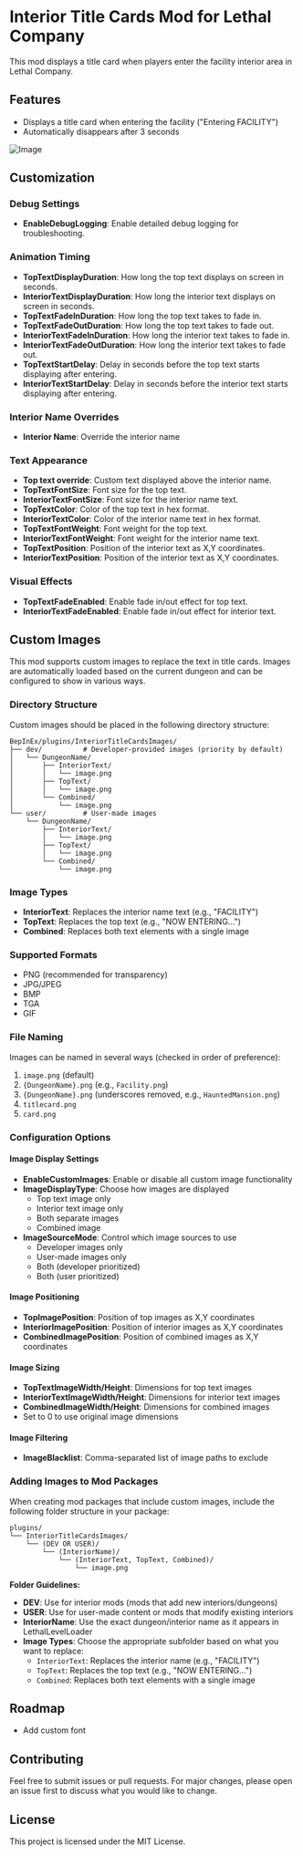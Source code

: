 # Interior Title Cards Mod for Lethal Company

This mod displays a title card when players enter the facility interior area in Lethal Company.

## Features

- Displays a title card when entering the facility ("Entering FACILITY")
- Automatically disappears after 3 seconds

![Image](https://i.imgur.com/HbUlh2O.jpeg)

## Customization

### Debug Settings
- **EnableDebugLogging**: Enable detailed debug logging for troubleshooting.  

### Animation Timing
- **TopTextDisplayDuration**: How long the top text displays on screen in seconds.  
- **InteriorTextDisplayDuration**: How long the interior text displays on screen in seconds.  
- **TopTextFadeInDuration**: How long the top text takes to fade in.  
- **TopTextFadeOutDuration**: How long the top text takes to fade out.  
- **InteriorTextFadeInDuration**: How long the interior text takes to fade in.  
- **InteriorTextFadeOutDuration**: How long the interior text takes to fade out.  
- **TopTextStartDelay**: Delay in seconds before the top text starts displaying after entering.  
- **InteriorTextStartDelay**: Delay in seconds before the interior text starts displaying after entering.

### Interior Name Overrides
- **Interior Name**: Override the interior name


### Text Appearance
- **Top text override**: Custom text displayed above the interior name.  
- **TopTextFontSize**: Font size for the top text.  
- **InteriorTextFontSize**: Font size for the interior name text.  
- **TopTextColor**: Color of the top text in hex format.  
- **InteriorTextColor**: Color of the interior name text in hex format.  
- **TopTextFontWeight**: Font weight for the top text.  
- **InteriorTextFontWeight**: Font weight for the interior name text.
- **TopTextPosition**: Position of the interior text as X,Y coordinates.
- **InteriorTextPosition**: Position of the interior text as X,Y coordinates.

### Visual Effects
- **TopTextFadeEnabled**: Enable fade in/out effect for top text.  
- **InteriorTextFadeEnabled**: Enable fade in/out effect for interior text.  

## Custom Images

This mod supports custom images to replace the text in title cards. Images are automatically loaded based on the current dungeon and can be configured to show in various ways.

### Directory Structure

Custom images should be placed in the following directory structure:
```
BepInEx/plugins/InteriorTitleCardsImages/
├── dev/          # Developer-provided images (priority by default)
│   └── DungeonName/
│       ├── InteriorText/
│       │   └── image.png
│       ├── TopText/
│       │   └── image.png
│       └── Combined/
│           └── image.png
└── user/         # User-made images
    └── DungeonName/
        ├── InteriorText/
        │   └── image.png
        ├── TopText/
        │   └── image.png
        └── Combined/
            └── image.png
```

### Image Types

- **InteriorText**: Replaces the interior name text (e.g., "FACILITY")
- **TopText**: Replaces the top text (e.g., "NOW ENTERING...")
- **Combined**: Replaces both text elements with a single image

### Supported Formats

- PNG (recommended for transparency)
- JPG/JPEG
- BMP
- TGA
- GIF

### File Naming

Images can be named in several ways (checked in order of preference):
1. `image.png` (default)
2. `{DungeonName}.png` (e.g., `Facility.png`)
3. `{DungeonName}.png` (underscores removed, e.g., `HauntedMansion.png`)
4. `titlecard.png`
5. `card.png`

### Configuration Options

#### Image Display Settings
- **EnableCustomImages**: Enable or disable all custom image functionality
- **ImageDisplayType**: Choose how images are displayed
  - Top text image only
  - Interior text image only
  - Both separate images
  - Combined image
- **ImageSourceMode**: Control which image sources to use
  - Developer images only
  - User-made images only
  - Both (developer prioritized)
  - Both (user prioritized)

#### Image Positioning
- **TopImagePosition**: Position of top images as X,Y coordinates
- **InteriorImagePosition**: Position of interior images as X,Y coordinates
- **CombinedImagePosition**: Position of combined images as X,Y coordinates

#### Image Sizing
- **TopTextImageWidth/Height**: Dimensions for top text images
- **InteriorTextImageWidth/Height**: Dimensions for interior text images
- **CombinedImageWidth/Height**: Dimensions for combined images
- Set to 0 to use original image dimensions

#### Image Filtering
- **ImageBlacklist**: Comma-separated list of image paths to exclude

### Adding Images to Mod Packages

When creating mod packages that include custom images, include the following folder structure in your package:

```
plugins/
└── InteriorTitleCardsImages/
    └── (DEV OR USER)/
        └── (InteriorName)/
            └── (InteriorText, TopText, Combined)/
                └── image.png
```

**Folder Guidelines:**
- **DEV**: Use for interior mods (mods that add new interiors/dungeons)
- **USER**: Use for user-made content or mods that modify existing interiors
- **InteriorName**: Use the exact dungeon/interior name as it appears in LethalLevelLoader
- **Image Types**: Choose the appropriate subfolder based on what you want to replace:
  - `InteriorText`: Replaces the interior name (e.g., "FACILITY")
  - `TopText`: Replaces the top text (e.g., "NOW ENTERING...")
  - `Combined`: Replaces both text elements with a single image

## Roadmap

- Add custom font

## Contributing

Feel free to submit issues or pull requests. For major changes, please open an issue first to discuss what you would like to change.

## License

This project is licensed under the MIT License.
